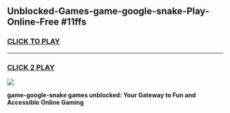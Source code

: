 
## Unblocked-Games-game-google-snake-Play-Online-Free #11ffs
<h3>
<a href="https://us.freeplayer.one?title=game-google-snake&ref=10M">CLICK TO PLAY</a></h3>
<hr>

<h3>
<a href="https://us.freeplayer.one?title=game-google-snake&ref=10M">CLICK 2 PLAY</a>
  
</h3>

<a href="https://us.freeplayer.one?title=game-google-snake&ref=10M"><img src="https://clearcache.store/games.png"></a>


**game-google-snake games unblocked: Your Gateway to Fun and Accessible Online Gaming**
